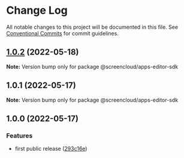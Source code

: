 # Change Log

All notable changes to this project will be documented in this file.
See [Conventional Commits](https://conventionalcommits.org) for commit guidelines.

## [1.0.2](https://github.com/screencloud/developer/compare/@screencloud/apps-editor-sdk@1.0.1...@screencloud/apps-editor-sdk@1.0.2) (2022-05-18)

**Note:** Version bump only for package @screencloud/apps-editor-sdk





## 1.0.1 (2022-05-17)

**Note:** Version bump only for package @screencloud/apps-editor-sdk

## 1.0.0 (2022-05-17)

### Features

- first public release ([293c16e](https://github.com/screencloud/developer/commit/293c16e890c8e4e9c6b1f9828bba2af4868d9635))

